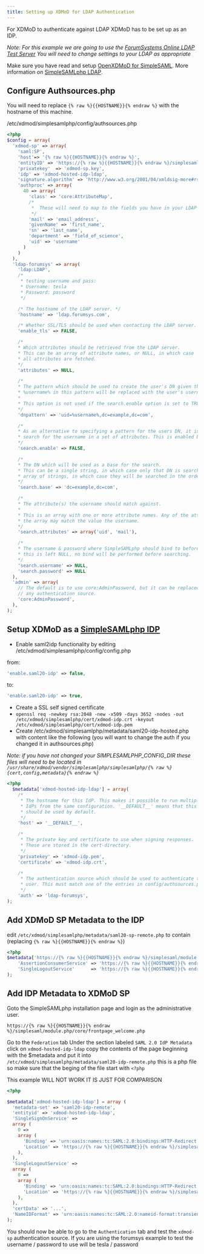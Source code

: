 ```yaml
---
title: Setting up XDMoD for LDAP Authentication
---
```


For XDMoD to authenticate against LDAP XDMoD has to be set up as an IDP.

*Note: For this example we are going to use the [ForumSystems Online LDAP Test Server][forumsys-ldap] You will need to change settings to your LDAP as appropriate*

Make sure you have read and setup [OpenXDMoD for SimpleSAML](simpleSAMLphp.html).
More information on [SimpleSAMLphp LDAP][ssp-ldap].


## Configure Authsources.php

You will need to replace `{% raw %}{{HOSTNAME}}{% endraw %}` with the hostname of this machine.

/etc/xdmod/simplesamlphp/config/authsources.php

```php
<?php
$config = array(
  'xdmod-sp' => array(
    'saml:SP',
    'host'=> '{% raw %}{{HOSTNAME}}{% endraw %}',
    'entityID' => 'https://{% raw %}{{HOSTNAME}}{% endraw %}/simplesaml/module.php/saml/sp/metadata.php/xdmod-sp',
    'privatekey'  => 'xdmod-sp.key',
    'idp' => 'xdmod-hosted-idp-ldap',
    'signature.algorithm' => 'http://www.w3.org/2001/04/xmldsig-more#rsa-sha256',
    'authproc' => array(
      40 => array(
        'class' => 'core:AttributeMap',
        /*
         *  These will need to map to the fields you have in your LDAP
         */
        'mail' => 'email_address',
        'givenName' => 'first_name',
        'sn' => 'last_name',
        'department' => 'field_of_science',
        'uid' => 'username'
      )
    )
  ),
  'ldap-forumsys' => array(
    'ldap:LDAP',
    /*
     * testing username and pass:
     * Username: tesla
     * Password: password
     */

    /* The hostname of the LDAP server. */
    'hostname' => 'ldap.forumsys.com',

    /* Whether SSL/TLS should be used when contacting the LDAP server. */
    'enable_tls' => FALSE,

    /*
    * Which attributes should be retrieved from the LDAP server.
    * This can be an array of attribute names, or NULL, in which case
    * all attributes are fetched.
    */
    'attributes' => NULL,

    /*
    * The pattern which should be used to create the user's DN given the username.
    * %username% in this pattern will be replaced with the user's username.
    *
    * This option is not used if the search.enable option is set to TRUE.
    */
    'dnpattern' => 'uid=%username%,dc=example,dc=com',

    /*
    * As an alternative to specifying a pattern for the users DN, it is possible to
    * search for the username in a set of attributes. This is enabled by this option.
    */
    'search.enable' => FALSE,

    /*
    * The DN which will be used as a base for the search.
    * This can be a single string, in which case only that DN is searched, or an
    * array of strings, in which case they will be searched in the order given.
    */
    'search.base' => 'dc=example,dc=com',

    /*
    * The attribute(s) the username should match against.
    *
    * This is an array with one or more attribute names. Any of the attributes in
    * the array may match the value the username.
    */
    'search.attributes' => array('uid', 'mail'),

    /*
    * The username & password where SimpleSAMLphp should bind to before searching. If
    * this is left NULL, no bind will be performed before searching.
    */
    'search.username' => NULL,
    'search.password' => NULL
  ),
  'admin' => array(
    // The default is to use core:AdminPassword, but it can be replaced with
    // any authentication source.
    'core:AdminPassword',
  ),
);
```

## Setup XDMoD as a [SimpleSAMLphp IDP][ssp-idp]

*  Enable saml2idp functionality by editing /etc/xdmod/simplesamlphp/config/config.php

from:

```php
'enable.saml20-idp' => false,
```

to:

```php
'enable.saml20-idp' => true,
```

*  Create a SSL self signed certificate
  *  `openssl req -newkey rsa:2048 -new -x509 -days 3652 -nodes -out /etc/xdmod/simplesamlphp/cert/xdmod-idp.crt -keyout /etc/xdmod/simplesamlphp/cert/xdmod-idp.pem`
*  Create /etc/xdmod/simplesamlphp/metadata/saml20-idp-hosted.php with content like the following (you will want to change the auth if you changed it in authsources.php)

*Note: if you have not changed your SIMPLESAMLPHP_CONFIG_DIR these files will need to be located in `/usr/share/xdmod/vendor/simplesamlphp/simplesamlphp/{% raw %}{cert,config,metadata}{% endraw %}`*

```php
<?php
  $metadata['xdmod-hosted-idp-ldap'] = array(
    /*
     * The hostname for this IdP. This makes it possible to run multiple
     * IdPs from the same configuration. '__DEFAULT__' means that this one
     * should be used by default.
     */
    'host' => '__DEFAULT__',

    /*
     * The private key and certificate to use when signing responses.
     * These are stored in the cert-directory.
     */
    'privatekey' => 'xdmod-idp.pem',
    'certificate' => 'xdmod-idp.crt',

    /*
     * The authentication source which should be used to authenticate the
     * user. This must match one of the entries in config/authsources.php.
     */
    'auth' => 'ldap-forumsys',
);
```

## Add XDMoD SP Metadata to the IDP

edit `/etc/xdmod/simplesamlphp/metadata/saml20-sp-remote.php` to contain (replacing `{% raw %}{{HOSTNAME}}{% endraw %}`)

```php
<?php
$metadata['https://{% raw %}{{HOSTNAME}}{% endraw %}/simplesaml/module.php/saml/sp/metadata.php/xdmod-sp'] = array(
    'AssertionConsumerService' => 'https://{% raw %}{{HOSTNAME}}{% endraw %}/simplesaml/module.php/saml/sp/saml2-acs.php/xdmod-sp',
    'SingleLogoutService'      => 'https://{% raw %}{{HOSTNAME}}{% endraw %}/simplesaml/module.php/saml/sp/saml2-logout.php/xdmod-sp',
);
```

## Add IDP Metadata to XDMoD SP

Goto the SimpleSAMLphp installation page and login as the administrative user.

`https://{% raw %}{{HOSTNAME}}{% endraw %}/simplesaml/module.php/core/frontpage_welcome.php`

Go to the `Federation` tab
Under the section labeled `SAML 2.0 IdP Metadata`
click on `xdmod-hosted-idp-ldap`
copy the contents of the page beginning with the $metadata and put it into `/etc/xdmod/simplesamlphp/metadata/saml20-idp-remote.php` this is a php file so make sure that the beging of the file start with `<?php`

This example WILL NOT WORK IT IS JUST FOR COMPARISON
```php
<?php

$metadata['xdmod-hosted-idp-ldap'] = array (
  'metadata-set' => 'saml20-idp-remote',
  'entityid' => 'xdmod-hosted-idp-ldap',
  'SingleSignOnService' =>
  array (
    0 =>
    array (
      'Binding' => 'urn:oasis:names:tc:SAML:2.0:bindings:HTTP-Redirect',
      'Location' => 'https://{% raw %}{{HOSTNAME}}{% endraw %}/simplesaml/saml2/idp/SSOService.php',
    ),
  ),
  'SingleLogoutService' =>
  array (
    0 =>
    array (
      'Binding' => 'urn:oasis:names:tc:SAML:2.0:bindings:HTTP-Redirect',
      'Location' => 'https://{% raw %}{{HOSTNAME}}{% endraw %}/simplesaml/saml2/idp/SingleLogoutService.php',
    ),
  ),
  'certData' => '...',
  'NameIDFormat' => 'urn:oasis:names:tc:SAML:2.0:nameid-format:transient',
);
```
You should now be able to go to the `Authentication` tab and test the `xdmod-sp` authentication source.
If you are using the forumsys example to test the username / password to use will be tesla / password

[forumsys-ldap]: http://www.forumsys.com/tutorials/integration-how-to/ldap/online-ldap-test-server/
[ssp-idp]: https://simplesamlphp.org/docs/stable/simplesamlphp-idp.html
[ssp-ldap]: https://simplesamlphp.org/docs/contrib_modules/ldap/ldap.html

